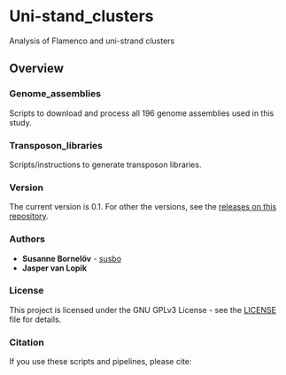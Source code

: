 # Uni-stand_clusters
Analysis of Flamenco and uni-strand clusters

## Overview

### Genome_assemblies

Scripts to download and process all 196 genome assemblies used in this study.

### Transposon_libraries

Scripts/instructions to generate transposon libraries.

### Version

The current version is 0.1. For other the versions, see the [releases on this repository](https://github.com/susbo/Uni-stand_clusters/releases). 

### Authors

* **Susanne Bornelöv** - [susbo](https://github.com/susbo)
* **Jasper van Lopik**

### License

This project is licensed under the  GNU GPLv3 License - see the [LICENSE](LICENSE) file for details.

### Citation

If you use these scripts and pipelines, please cite:

